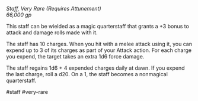 *Staff, Very Rare (Requires Attunement)*  
*66,000 gp*

This staff can be wielded as a magic quarterstaff that grants a +3 bonus to attack and damage rolls made with it.

The staff has 10 charges. When you hit with a melee attack using it, you can expend up to 3 of its charges as part of your Attack action. For each charge you expend, the target takes an extra 1d6 force damage.

The staff regains 1d6 + 4 expended charges daily at dawn. If you expend the last charge, roll a d20. On a 1, the staff becomes a nonmagical quarterstaff.

#staff #very-rare

